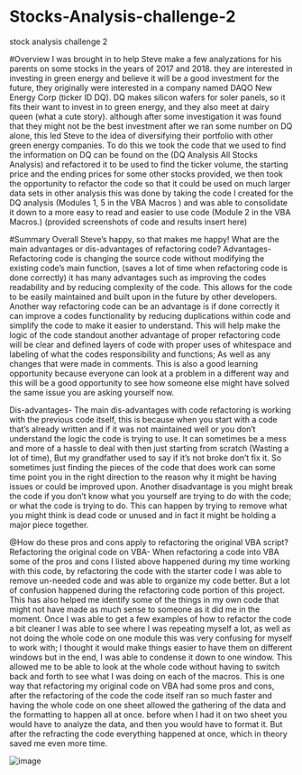# Stocks-Analysis-challenge-2
stock analysis challenge 2

#Overview 
I was brought in to help Steve make a few analyzations for his parents on some stocks in the years of 2017 and 2018. they are interested in investing in green energy and believe it will be a good investment for the future, they originally were interested in a company named DAQO New Energy Corp (ticker ID DQ). DQ makes silicon wafers for soler panels, so it fits their want to invest in to green energy, and they also meet at dairy queen (what a cute story). although after some investigation it was found that they might not be the best investment after we ran some number on DQ alone, this led Steve to the idea of diversifying their portfolio with other green energy companies. To do this we took the code that we used to find the information on DQ can be found on the (DQ Analysis All Stocks Analysis) and refactored it to be used to find the ticker volume, the starting price and the ending prices for some other stocks provided, we then took the opportunity to refactor the code so that it could be used on much larger data sets in other analysis this was done by taking the code I created for the DQ analysis (Modules 1, 5 in the VBA Macros ) and was able to consolidate it down to a more easy to read and easier to use code (Module 2 in the VBA Macros.)
(provided screenshots of code and results insert here)

#Summary
 Overall Steve’s happy, so that makes me happy!
What are the main advantages or dis-advantages of refactoring code?
Advantages-
Refactoring code is changing the source code without modifying the existing code’s main function, (saves a lot of time when refactoring code is done correctly) it has many advantages such as improving the codes readability and by reducing complexity of the code. This allows for the code to be easily maintained and built upon in the future by other developers. Another way refactoring code can be an advantage is if done correctly it can improve a codes functionality by reducing duplications within code and simplify the code to make it easier to understand. This will help make the logic of the code standout another advantage of proper refactoring code will be clear and defined layers of code with proper uses of whitespace and labeling of what the codes responsibility and functions; As well as any changes that were made in comments. This is also a good learning opportunity because everyone can look at a problem in a different way and this will be a good opportunity to see how someone else might have solved the same issue you are asking yourself now. 
	
Dis-advantages-
The main dis-advantages with code refactoring is working with the previous code itself, this is because when you start with a code that’s already written and if it was not maintained well or you don’t understand the logic the code is trying to use. It can sometimes be a mess and more of a hassle to deal with then just starting from scratch (Wasting a lot of time), But my grandfather used to say if it’s not broke don’t fix it. So sometimes just finding the pieces of the code that does work can some time point you in the right direction to the reason why it might be having issues or could be improved upon. Another disadvantage is you might break the code if you don’t know what you yourself are trying to do with the code; or what the code is trying to do. This can happen by trying to remove what you might think is dead code or unused and in fact it might be holding a major piece together.

@How do these pros and cons apply to refactoring the original VBA script?
Refactoring the original code on VBA-
When refactoring a code into VBA some of the pros and cons I listed above happened during my time working with this code, by refactoring the code with the starter code I was able to remove un-needed code and was able to organize my code better. But a lot of confusion happened during the refactoring code portion of this project. This has also helped me identify some of the things in my own code that might not have made as much sense to someone as it did me in the moment. Once I was able to get a few examples of how to refactor the code a bit cleaner I was able to see where I was repeating myself a lot, as well as not doing the whole code on one module this was very confusing for myself to work with; I thought it would make things easier to have them on different windows but in the end, I was able to condense it down to one window. This allowed me to be able to look at the whole code without having to switch back and forth to see what I was doing on each of the macros. This is one way that refactoring my original code on VBA had some pros and cons, after the refactoring of the code the code itself ran so much faster and having the whole code on one sheet allowed the gathering of the data and the formatting to happen all at once. before when I had it on two sheet you would have to analyze the data, and then you would have to format it. But after the refracting the code everything happened at once, which in theory saved me even more time.


![image](https://user-images.githubusercontent.com/93777016/149706573-cf0f5efa-3421-43f8-83a5-92086e78329a.png)

